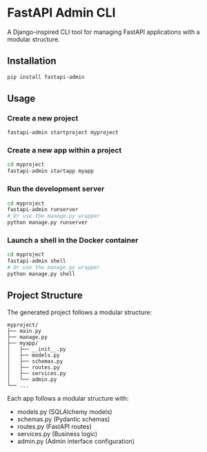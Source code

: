 # FastAPI Admin CLI

A Django-inspired CLI tool for managing FastAPI applications with a modular structure.

## Installation

```bash
pip install fastapi-admin
```

## Usage

### Create a new project

```bash
fastapi-admin startproject myproject
```

### Create a new app within a project

```bash
cd myproject
fastapi-admin startapp myapp
```

### Run the development server

```bash
cd myproject
fastapi-admin runserver
# Or use the manage.py wrapper
python manage.py runserver
```

### Launch a shell in the Docker container

```bash
cd myproject
fastapi-admin shell
# Or use the manage.py wrapper
python manage.py shell
```

## Project Structure

The generated project follows a modular structure:

```
myproject/
├── main.py
├── manage.py
├── myapp/
│   ├── __init__.py
│   ├── models.py
│   ├── schemas.py
│   ├── routes.py
│   ├── services.py
│   └── admin.py
└── ...
```

Each app follows a modular structure with:
- models.py (SQLAlchemy models)
- schemas.py (Pydantic schemas)
- routes.py (FastAPI routes)
- services.py (Business logic)
- admin.py (Admin interface configuration)
